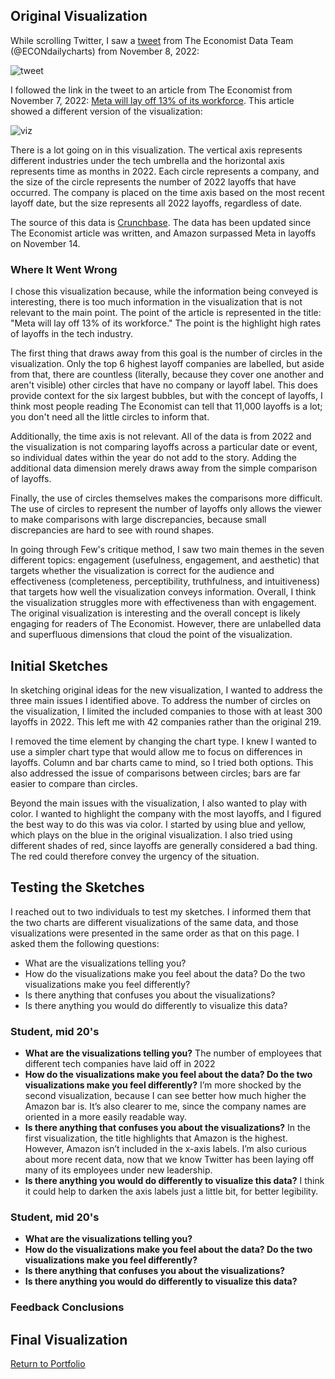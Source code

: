 ## Original Visualization

While scrolling Twitter, I saw a [tweet](https://twitter.com/ECONdailycharts/status/1589981363666558977?s=20&t=Bb6CQG6eA0rLbPP7uwkYBA) from The Economist Data Team (@ECONdailycharts) from November 8, 2022:

![tweet](https://taypopp.github.io/Popp-Portfolio/tweet.jpg)

I followed the link in the tweet to an article from The Economist from November 7, 2022: [Meta will lay off 13% of its workforce](https://www.economist.com/graphic-detail/2022/11/07/meta-will-lay-off-13-of-its-workforce?utm_medium=social-media.content.np&utm_source=twitter&utm_campaign=editorial-social&utm_content=discovery.content&%3Ffsrc%3Dscn%2F=tw%2Fdc). This article showed a different version of the visualization:

![viz](https://taypopp.github.io/Popp-Portfolio/viz.jpg)

There is a lot going on in this visualization. The vertical axis represents different industries under the tech umbrella and the horizontal axis represents time as months in 2022. Each circle represents a company, and the size of the circle represents the number of 2022 layoffs that have occurred. The company is placed on the time axis based on the most recent layoff date, but the size represents all 2022 layoffs, regardless of date. 

The source of this data is [Crunchbase](https://news.crunchbase.com/startups/tech-layoffs-2022/). The data has been updated since The Economist article was written, and Amazon surpassed Meta in layoffs on November 14.

### Where It Went Wrong

I chose this visualization because, while the information being conveyed is interesting, there is too much information in the visualization that is not relevant to the main point. The point of the article is represented in the title: "Meta will lay off 13% of its workforce." The point is the highlight high rates of layoffs in the tech industry. 

The first thing that draws away from this goal is the number of circles in the visualization. Only the top 6 highest layoff companies are labelled, but aside from that, there are countless (literally, because they cover one another and aren't visible) other circles that have no company or layoff label. This does provide context for the six largest bubbles, but with the concept of layoffs, I think most people reading The Economist can tell that 11,000 layoffs is a lot; you don't need all the little circles to inform that.

Additionally, the time axis is not relevant. All of the data is from 2022 and the visualization is not comparing layoffs across a particular date or event, so individual dates within the year do not add to the story. Adding the additional data dimension merely draws away from the simple comparison of layoffs. 

Finally, the use of circles themselves makes the comparisons more difficult. The use of circles to represent the number of layoffs only allows the viewer to make comparisons with large discrepancies, because small discrepancies are hard to see with round shapes. 

In going through Few's critique method, I saw two main themes in the seven different topics: engagement (usefulness, engagement, and aesthetic) that targets whether the visualization is correct for the audience and effectiveness (completeness, perceptibility, truthfulness, and intuitiveness) that targets how well the visualization conveys information. Overall, I think the visualization struggles more with effectiveness than with engagement. The original visualization is interesting and the overall concept is likely engaging for readers of The Economist. However, there are unlabelled data and superfluous dimensions that cloud the point of the visualization. 

## Initial Sketches

In sketching original ideas for the new visualization, I wanted to address the three main issues I identified above. To address the number of circles on the visualization, I limited the included companies to those with at least 300 layoffs in 2022. This left me with 42 companies rather than the original 219. 

I removed the time element by changing the chart type. I knew I wanted to use a simpler chart type that would allow me to focus on differences in layoffs. Column and bar charts came to mind, so I tried both options. This also addressed the issue of comparisons between circles; bars are far easier to compare than circles. 

Beyond the main issues with the visualization, I also wanted to play with color. I wanted to highlight the company with the most layoffs, and I figured the best way to do this was via color. I started by using blue and yellow, which plays on the blue in the original visualization. I also tried using different shades of red, since layoffs are generally considered a bad thing. The red could therefore convey the urgency of the situation. 

<div class="flourish-embed flourish-chart" data-src="visualisation/11849340"><script src="https://public.flourish.studio/resources/embed.js"></script></div>

<div class="flourish-embed flourish-chart" data-src="visualisation/11849358"><script src="https://public.flourish.studio/resources/embed.js"></script></div>

## Testing the Sketches

I reached out to two individuals to test my sketches. I informed them that the two charts are different visualizations of the same data, and those visualizations were presented in the same order as that on this page. I asked them the following questions:

- What are the visualizations telling you?
- How do the visualizations make you feel about the data? Do the two visualizations make you feel differently?
- Is there anything that confuses you about the visualizations?
- Is there anything you would do differently to visualize this data?

### Student, mid 20's

- **What are the visualizations telling you?** The number of employees that different tech companies have laid off in 2022
- **How do the visualizations make you feel about the data? Do the two visualizations make you feel differently?** I’m more shocked by the second visualization, because I can see better how much higher the Amazon bar is. It’s also clearer to me, since the company names are oriented in a more easily readable way.
- **Is there anything that confuses you about the visualizations?** In the first visualization, the title highlights that Amazon is the highest. However, Amazon isn’t included in the x-axis labels. I’m also curious about more recent data, now that we know Twitter has been laying off many of its employees under new leadership. 
- **Is there anything you would do differently to visualize this data?** I think it could help to darken the axis labels just a little bit, for better legibility.

### Student, mid 20's

- **What are the visualizations telling you?** 
- **How do the visualizations make you feel about the data? Do the two visualizations make you feel differently?** 
- **Is there anything that confuses you about the visualizations?** 
- **Is there anything you would do differently to visualize this data?** 

### Feedback Conclusions


## Final Visualization

<div class="flourish-embed flourish-chart" data-src="visualisation/11850136"><script src="https://public.flourish.studio/resources/embed.js"></script></div>


[Return to Portfolio](https://taypopp.github.io/Popp-Portfolio)
